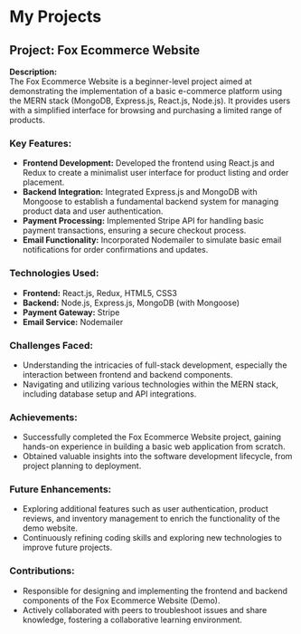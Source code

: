 # My Projects

## Project: Fox Ecommerce Website

**Description:**  
The Fox Ecommerce Website is a beginner-level project aimed at demonstrating the implementation of a basic e-commerce platform using the MERN stack (MongoDB, Express.js, React.js, Node.js). It provides users with a simplified interface for browsing and purchasing a limited range of products.

### Key Features:
- **Frontend Development:** Developed the frontend using React.js and Redux to create a minimalist user interface for product listing and order placement.
- **Backend Integration:** Integrated Express.js and MongoDB with Mongoose to establish a fundamental backend system for managing product data and user authentication.
- **Payment Processing:** Implemented Stripe API for handling basic payment transactions, ensuring a secure checkout process.
- **Email Functionality:** Incorporated Nodemailer to simulate basic email notifications for order confirmations and updates.

### Technologies Used:
- **Frontend:** React.js, Redux, HTML5, CSS3
- **Backend:** Node.js, Express.js, MongoDB (with Mongoose)
- **Payment Gateway:** Stripe
- **Email Service:** Nodemailer

### Challenges Faced:
- Understanding the intricacies of full-stack development, especially the interaction between frontend and backend components.
- Navigating and utilizing various technologies within the MERN stack, including database setup and API integrations.

### Achievements:
- Successfully completed the Fox Ecommerce Website project, gaining hands-on experience in building a basic web application from scratch.
- Obtained valuable insights into the software development lifecycle, from project planning to deployment.

### Future Enhancements:
- Exploring additional features such as user authentication, product reviews, and inventory management to enrich the functionality of the demo website.
- Continuously refining coding skills and exploring new technologies to improve future projects.

### Contributions:
- Responsible for designing and implementing the frontend and backend components of the Fox Ecommerce Website (Demo).
- Actively collaborated with peers to troubleshoot issues and share knowledge, fostering a collaborative learning environment.

